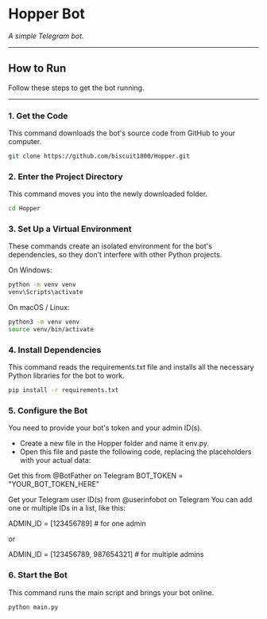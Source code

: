 # Hopper Bot  
*A simple Telegram bot.*

---

## How to Run  
Follow these steps to get the bot running.

---

### 1. Get the Code  
This command downloads the bot's source code from GitHub to your computer.  

```bash
git clone https://github.com/biscuit1800/Hopper.git
```

### 2. Enter the Project Directory
This command moves you into the newly downloaded folder.
```bash
cd Hopper
```

### 3. Set Up a Virtual Environment
These commands create an isolated environment for the bot's dependencies, so they don't interfere with other Python projects.

On Windows:
```bash
python -m venv venv
venv\Scripts\activate
```
On macOS / Linux:
```bash
python3 -m venv venv
source venv/bin/activate
```

### 4. Install Dependencies
This command reads the requirements.txt file and installs all the necessary Python libraries for the bot to work.
```bash
pip install -r requirements.txt
```

### 5. Configure the Bot
You need to provide your bot's token and your admin ID(s).

* Create a new file in the Hopper folder and name it env.py.
* Open this file and paste the following code, replacing the placeholders with your actual data:

Get this from @BotFather on Telegram
BOT_TOKEN = "YOUR_BOT_TOKEN_HERE"

Get your Telegram user ID(s) from @userinfobot on Telegram
You can add one or multiple IDs in a list, like this:

ADMIN_ID = [123456789]           # for one admin

or

ADMIN_ID = [123456789, 987654321]  # for multiple admins

### 6. Start the Bot
This command runs the main script and brings your bot online.
```bash
python main.py
```
